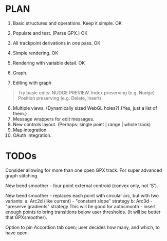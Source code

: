 # PLAN

1. Basic structures and operations. Keep it simple. OK
2. Populate and test. (Parse GPX.) OK
3. All trackpoint derivations in one pass. OK
3. Simple rendering. OK
4. Rendering with variable detail. OK
5. Graph.

6. Editing with graph
> Try basic edits:
> NUDGE PREVIEW.
> Index preserving (e.g. Nudge)
> Position preserving (e.g. Delete, Insert)

6. Multiple views. (Dynamically sized WebGL holes?) {Yes, just a list of them.}
7. Message wrappers for edit messages.
8. New controls layout. (Perhaps: single point | range | whole track)
9. Map integration.
9. OAuth integration.

# TODOs

Consider allowing for more than one open GPX track. 
For super advanced graph stitching.

New bend smoother - four point external centroid (convex only, not 'S').

New bend smoother - replaces each point with circular arc, but with two variants:
a: Arc2d (like current) - "constant slope" strategy
b: Arc3d - "preserve gradients" strategy
This will be good for autosmooth - insert enough points to bring transitions below user thresholds.
(It will be better that GPXsmoother).

Option to pin Accordion tab open; user decides how many, and which, to have open.

